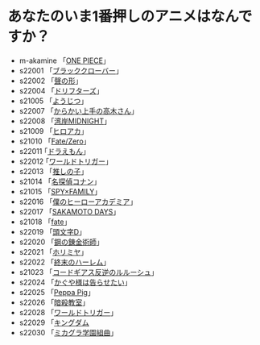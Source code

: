 # あなたのいま1番押しのアニメはなんですか？

* m-akamine 「[ONE PIECE](https://one-piece.com/)」  
* s22001 「[ブラッククローバー](https://bclover.jp/)」 
* s22002 「[聲の形](http://koenokatachi-movie.com/)」 
* s22004  「[ドリフターズ](https://www.nbcuni.co.jp/rondorobe/anime/drifters/)」 
* s21005 「[ようじつ](http://you-zitsu.com/)」 
* s22007 「[からかい上手の高木さん](https://takagi3.me/)」
* s22008  「[湾岸MIDNIGHT](https://magazine.yanmaga.jp/c/wanganmidnight/)」
* s21009 「[ヒロアカ](https://heroaca.com/)」 
* s21010 「[Fate/Zero](https://www.fate-zero.jp/)」
* s22011  ｢[ドラえもん](https://dora-world.com/)｣ 
* s22012  ｢[ワールドトリガー](https://www.toei-anim.co.jp/tv/wt/)｣ 
* s22013 「[推しの子](https://ichigoproduction.com/)」 
* s21014 「[名探偵コナン](https://www.ytv.co.jp)」 
* s21015 「[SPY×FAMILY](https://www.youtube.com/watch?v=pXH1bV7URhs&t=1s)」  
* s22016 「[僕のヒーローアカデミア](https://heroaca.com/)」  
* s22017 「[SAKAMOTO DAYS](https://www.shonenjump.com/j/rensai/sakamoto.html)」
* s21018  「[fate](https://anime.fate-go.jp/ep7-tv/)」  
* s22019  「[頭文字D](https://initiald-portal.com/)」
* s22020  「[鋼の錬金術師](https://www.hagaren.jp/)」
* s22021  「[ホリミヤ](https://horimiya-anime.com/)」
* s22022  「[終末のハーレム](https://end-harem-anime.com/)」
* s21023  「[コードギアス反逆のルルーシュ](https://geass.jp/first/)」
* s22024  「[かぐや様は告らせたい](https://kaguya.love/)」
* s22025  「[Peppa Pig](https://www.peppapig.com/en-us)」
* s22026  「[暗殺教室](https://www.ansatsu-anime.com/)」
* s22028  「[ワールドトリガー](https://www.toei-anim.co.jp/tv/wt/)」
* s22029  「[キングダム](https://kingdom-anime.com/)
* s22030 「[ミカグラ学園組曲](http://mikagura-gakuen.com/)」
